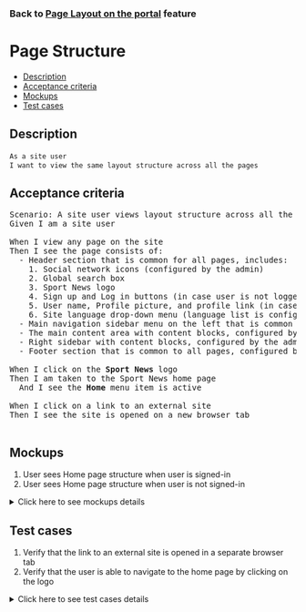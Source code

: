 ### Back to [Page Layout on the portal](../../) feature

# Page Structure

- [Description](#description)
- [Acceptance criteria](#acceptance-criteria)
- [Mockups](#mockups)
- [Test cases](#test-cases)

## Description

    As a site user
    I want to view the same layout structure across all the pages

## Acceptance criteria

<pre>
Scenario: A site user views layout structure across all the pages
Given I am a site user

When I view any page on the site
Then I see the page consists of:
  - Header section that is common for all pages, includes:
    1. Social network icons (configured by the admin)
    2. Global search box
    3. Sport News logo
    4. Sign up and Log in buttons (in case user is not logged in) 
    5. User name, Profile picture, and profile link (in case user is logged in)
    6. Site language drop-down menu (language list is configured by the admin)
  - Main navigation sidebar menu on the left that is common to all pages
  - The main content area with content blocks, configured by the admin
  - Right sidebar with content blocks, configured by the admin 
  - Footer section that is common to all pages, configured by the admin

When I click on the <b>Sport News</b> logo
Then I am taken to the Sport News home page 
  And I see the <b>Home</b> menu item is active

When I click on a link to an external site 
Then I see the site is opened on a new browser tab

</pre>

## Mockups

1. User sees Home page structure when user is signed-in
2. User sees Home page structure when user is not signed-in

<details>
  <summary>Click here to see mockups details</summary>

**1. User sees Home page structure when user is signed-in:**

![User sees Home page structure when user is signed-in](/products/sport_news_portal/web_application_features/project_layout/images/home_page_logged_in_user.png)

**2. User sees Home page structure when user is not signed-in:**

![User sees Home page structure when user is not signed-in](/products/sport_news_portal/web_application_features/project_layout/images/home_page_logged_out_user.png)

</details>

## Test cases

1. Verify that the link to an external site is opened in a separate browser tab
2. Verify that the user is able to navigate to the home page by clicking on the logo

<details>
  <summary>Click here to see test cases details</summary>

### **#1. Verify that the link to an external site is opened in a separate browser tab**

|Preconditions|Steps|Expected result
------|-------|----------
|Go to Sport News home page|1) Go to any page</br>2) Сlick on a link to an external site|2) The site opens on a new browser tab|

### **#2. Verify that the user is able to navigate to the home page by clicking on the logo**

|Preconditions|Steps|Expected result
------|-------|----------
|Go to Sport News home page|1) Go to any page</br>2) In the upper-left corner of the page, click on the logo|2) User goes to the home page|

</details>
